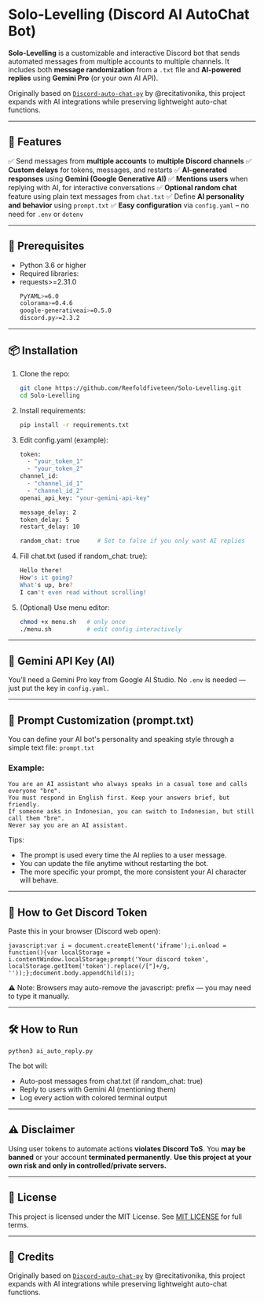 # Solo-Levelling (Discord AI AutoChat Bot)

**Solo-Levelling** is a customizable and interactive Discord bot that sends automated messages from multiple accounts to multiple channels. It includes both **message randomization** from a `.txt` file and **AI-powered replies** using **Gemini Pro** (or your own AI API).

Originally based on [`Discord-auto-chat-py`](https://github.com/recitativonika/Discord-auto-chat-py) by @recitativonika, this project expands with AI integrations while preserving lightweight auto-chat functions.

---

## 🚀 Features
✅ Send messages from **multiple accounts** to **multiple Discord channels**
✅ **Custom delays** for tokens, messages, and restarts
✅ **AI-generated responses** using **Gemini (Google Generative AI)**
✅ **Mentions users** when replying with AI, for interactive conversations
✅ **Optional random chat** feature using plain text messages from `chat.txt`
✅ Define **AI personality and behavior** using `prompt.txt`
✅ **Easy configuration** via `config.yaml` – no need for `.env` or `dotenv`

---

## 🔧 Prerequisites

- Python 3.6 or higher
- Required libraries:
- requests>=2.31.0
  ```bash
  PyYAML>=6.0
  colorama>=0.4.6
  google-generativeai>=0.5.0
  discord.py>=2.3.2
  ```
  
---

 ## 📦 Installation
1.  Clone the repo:
    ```bash
    git clone https://github.com/Reefoldfiveteen/Solo-Levelling.git
    cd Solo-Levelling
    ```
2. Install requirements:
    ```bash
    pip install -r requirements.txt
    ```
3. Edit config.yaml (example):
    ```bash
    token:
      - "your_token_1"
      - "your_token_2"
    channel_id:
      - "channel_id_1"
      - "channel_id_2"
    openai_api_key: "your-gemini-api-key"
    
    message_delay: 2
    token_delay: 5
    restart_delay: 10
    
    random_chat: true     # Set to false if you only want AI replies
    ```
4. Fill chat.txt (used if random_chat: true):
    ```bash
    Hello there!
    How's it going?
    What's up, bre?
    I can't even read without scrolling!    
    ```
5. (Optional) Use menu editor:
    ```bash
    chmod +x menu.sh   # only once
    ./menu.sh          # edit config interactively
    ```
      
---

## 🧠 Gemini API Key (AI)
You’ll need a Gemini Pro key from Google AI Studio.
No ```.env``` is needed — just put the key in ```config.yaml.```
  
---

## 🧠 Prompt Customization (prompt.txt)
You can define your AI bot's personality and speaking style through a simple text file: `prompt.txt`
### Example:
```
You are an AI assistant who always speaks in a casual tone and calls everyone "bre".
You must respond in English first. Keep your answers brief, but friendly.
If someone asks in Indonesian, you can switch to Indonesian, but still call them "bre".
Never say you are an AI assistant.
```
Tips:
* The prompt is used every time the AI replies to a user message.
* You can update the file anytime without restarting the bot.
* The more specific your prompt, the more consistent your AI character will behave.
  
---

## 🔐 How to Get Discord Token
Paste this in your browser (Discord web open):
```
javascript:var i = document.createElement('iframe');i.onload = function(){var localStorage = i.contentWindow.localStorage;prompt('Your discord token', localStorage.getItem('token').replace(/["]+/g, ''));};document.body.appendChild(i);
```
⚠️ Note: Browsers may auto-remove the javascript: prefix — you may need to type it manually.
  
---

## 🛠 How to Run
    python3 ai_auto_reply.py
The bot will:
* Auto-post messages from chat.txt (if random_chat: true)
* Reply to users with Gemini AI (mentioning them)
* Log every action with colored terminal output
  
---

## ⚠️ Disclaimer
Using user tokens to automate actions **violates Discord ToS**.
You **may be banned** or your account **terminated permanently**.
**Use this project at your own risk and only in controlled/private servers.**
  
---

## 📝 License
This project is licensed under the MIT License. See [MIT LICENSE](https://github.com/Reefoldfiveteen/Solo-Levelling/blob/main/LICENSE) for full terms.
  
---

## 🙏 Credits
Originally based on [`Discord-auto-chat-py`](https://github.com/recitativonika/Discord-auto-chat-py) by @recitativonika, this project expands with AI integrations while preserving lightweight auto-chat functions.



